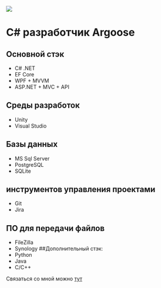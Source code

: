![](https://github.com/LuisanArgoose/LuisanAroose/blob/main/ArgooseLogo.png)
# C# разработчик Argoose
## Основной стэк
- C# .NET
- EF Core
- WPF + MVVM
- ASP.NET + MVC + API
## Cреды разработок
- Unity 
- Visual Studio
## Базы данных
- MS Sql Server
- PostgreSQL
- SQLite
## инструментов управления проектами
- Git
- Jira
## ПО для передачи файлов
- FileZilla
- Synology
##Дополнительный стэк:
- Python
- Java
- C/C++

Связаться со мной можно [тут](https://t.me/LuisanArgoose)
